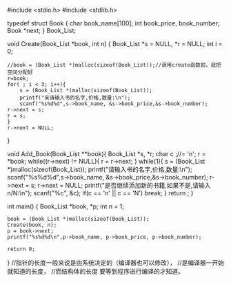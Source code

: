 #include <stdio.h>
#include <stdlib.h>

typedef struct Book
{
	char book_name[100];
	int book_price, book_number;
	Book *next;
} Book_List;

void Create(Book_List *book, int n)
{
	Book_List *s = NULL, *r = NULL;
	int i = 0;
	
    //book = (Book_List *)malloc(sizeof(Book_List));//调用create函数前，就把空间分配好
	r=book;
	for( ; i < 3; i++){
		s = (Book_List *)malloc(sizeof(Book_List));
		printf("亲请输入书的名字,价格,数量:\n");
		scanf("%s%d%d",s->book_name, &s->book_price,&s->book_number);	
	r->next = s;
	r = s;
	}
	r->next = NULL;
}

void Add_Book(Book_List **book){
		Book_List *s, *r;
		char c ;//= 'n';
		r = *book;
		while((r->next) != NULL){
			r = r->next;
		}
		while(1){
			s = (Book_List *)malloc(sizeof(Book_List));
			printf("请输入书的名字,价格,数量:\n");
			scanf("%s%d%d",s->book_name, &s->book_price,&s->book_number);
			r->next = s;
			r->next = NULL;
			printf("是否继续添加新的书籍,如果不是,请输入n/N:\n");
			scanf("%c", &c);
			if(c == 'n' || c == 'N')
				break;
		}
		return ;
}

int main()
{
	Book_List *book, *p;
	int n = 1;
	
	book = (Book_List *)malloc(sizeof(Book_List));
	Create(book, n);
	p = book->next;
	printf("%s%d%d\n",p->book_name, p->book_price, p->book_number);

	return 0;
}
//指针的长度一般来说是由系统决定的（编译器也可以修改），
//是编译器一开始就知道的长度，
//而结构体的长度 要等到程序进行编译的才知道。
